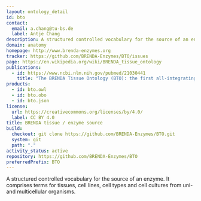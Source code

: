 ```yaml
---
layout: ontology_detail
id: bto
contact:
  email: a.chang@tu-bs.de
  label: Antje Chang
description: A structured controlled vocabulary for the source of an enzyme comprising tissues, cell lines, cell types and cell cultures.
domain: anatomy
homepage: http://www.brenda-enzymes.org
tracker: https://github.com/BRENDA-Enzymes/BTO/issues
page: https://en.wikipedia.org/wiki/BRENDA_tissue_ontology
publications:
  - id: https://www.ncbi.nlm.nih.gov/pubmed/21030441
    title: "The BRENDA Tissue Ontology (BTO): the first all-integrating ontology of all organisms for enzyme sources"
products:
  - id: bto.owl
  - id: bto.obo
  - id: bto.json
license:
  url: https://creativecommons.org/licenses/by/4.0/
  label: CC BY 4.0
title: BRENDA tissue / enzyme source
build:
  checkout: git clone https://github.com/BRENDA-Enzymes/BTO.git
  system: git
  path: "."
activity_status: active
repository: https://github.com/BRENDA-Enzymes/BTO
preferredPrefix: BTO
---
```


A structured controlled vocabulary for the source of an enzyme. It comprises terms for tissues, cell lines, cell types and cell cultures from uni- and multicellular organisms.
